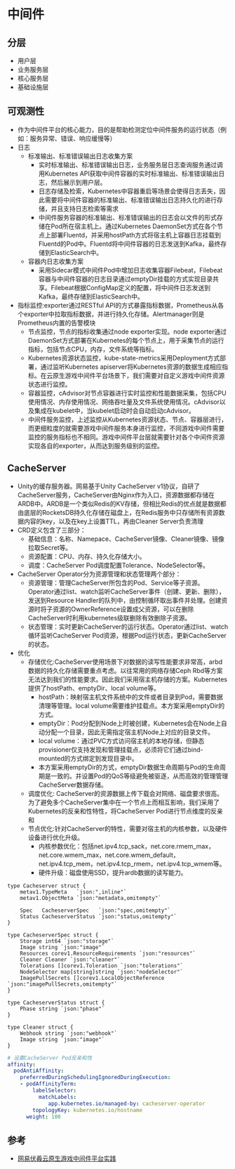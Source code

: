 # 中间件

## 分层

* 用户层
* 业务服务层
* 核心服务层
* 基础设施层

## 可观测性

* 作为中间件平台的核心能力，目的是帮助检测定位中间件服务的运行状态（例如：服务异常、错误、响应缓慢等）
* 日志
  - 标准输出、标准错误输出日志收集方案
    + 实时标准输出、标准错误输出日志，业务服务层日志查询服务通过调用Kubernetes API获取中间件容器的实时标准输出、标准错误输出日志，然后展示到用户层。
    + 日志存储及检索，Kubernetes中容器重启等场景会使得日志丢失，因此需要将中间件容器的标准输出、标准错误输出日志持久化的进行存储，并且支持日志检索等需求
    + 中间件服务容器的标准输出、标准错误输出的日志会以文件的形式存储在Pod所在宿主机上。通过Kubernetes DaemonSet方式在各个节点上部署Fluentd，并采用hostPath方式将宿主机上容器日志挂载到Fluentd的Pod中。Fluentd将中间件容器的日志发送到Kafka，最终存储到ElasticSearch中。
  - 容器内日志收集方案
    + 采用Sidecar模式中间件Pod中增加日志收集容器Filebeat，Filebeat容器与中间件容器的日志目录通过emptyDir挂载的方式实现目录共享。Filebeat根据ConfigMap定义的配置，将中间件日志发送到Kafka，最终存储到ElasticSearch中。
* 指标监控:exporter通过RESTful API的方式暴露指标数据，Prometheus从各个exporter中拉取指标数据，并进行持久化存储。Alertmanager则是Prometheus内置的告警模块
  - 节点监控，节点的指标收集通过node exporter实现。node exporter通过DaemonSet方式部署在Kubernetes的每个节点上，用于采集节点的运行指标，包括节点CPU，内存，文件系统等指标。
  - Kubernetes资源状态监控，kube-state-metrics采用Deployment方式部署，通过监听Kubernetes apiserver将Kubernetes资源的数据生成相应指标。在云原生游戏中间件平台场景下，我们需要对自定义游戏中间件资源状态进行监控。
  - 容器监控，cAdvisor对节点容器进行实时监控和性能数据采集，包括CPU使用情况、内存使用情况、网络吞吐量及文件系统使用情况。cAdvisor以及集成在kubelet中，当kubelet启动时会自动启动cAdvisor。
  - 中间件服务监控，上述监控从Kubernetes资源状态、节点、容器层进行，而更细粒度的就需要游戏中间件服务本身进行监控，不同游戏中间件需要监控的服务指标也不相同。游戏中间件平台层就需要针对各个中间件资源实现各自的exporter，从而达到服务级别的监控。

## CacheServer

* Unity的缓存服务器。网易基于Unity CacheServer v1协议，自研了CacheServer服务，CacheServer由Nginx作为入口，资源数据都存储在ARDB中。ARDB是一个类似Redis的KV存储，但相比Redis的优点就是数据都由底层的RocketsDB持久化存储在磁盘上，在Redis服务中只存储所有资源数据内容的key，以及在key上设置TTL，再由Cleaner Server负责清理
* CRD定义包含了三部分：
  - 基础信息：名称、Namepace、CacheServer镜像、Cleaner镜像、镜像拉取Secret等。
  - 资源配置：CPU、内存、持久化存储大小。
  - 调度：CacheServer Pod调度配置Tolerance、NodeSelector等。
* CacheServer Operator分为资源管理和状态管理两个部分：
  - 资源管理：管理CacheServer所包含的Pod、Service等子资源。Operator通过list、watch监听CacheServer事件（创建、更新、删除），发送到Resource Handler的队列中，由控制循环取出事件并处理。创建资源时将子资源的OwnerReference设置成父资源，可以在删除CacheServer时利用kubernetes级联删除有效删除子资源。
  - 状态管理：实时更新CacheServer的运行状态。Operator通过list、watch循环监听CacheServer Pod资源，根据Pod运行状态，更新CacheServer的状态。
* 优化
  - 存储优化:CacheServer使用场景下对数据的读写性能要求非常高，arbd数据的持久化存储需要重点考虑。以往常用的网络存储Ceph Rbd等方案无法达到我们的性能要求。因此我们采用宿主机存储的方案。Kubernetes提供了hostPath、emptyDir、local volume等。
    + hostPath：映射宿主机文件系统中的文件或者目录到Pod，需要数据清理等管理。local volume需要维护挂载点。本方案采用emptyDir的方式。
    + emptyDir：Pod分配到Node上时被创建，Kubernetes会在Node上自动分配一个目录，因此无需指定宿主机Node上对应的目录文件。
    + local volume：通过PVC方式访问宿主机的本地存储，但静态provisioner仅支持发现和管理挂载点，必须将它们通过bind-mounted的方式绑定到发现目录中。
    + 本方案采用emptyDir的方式，emptyDir数据生命周期与Pod的生命周期是一致的。并设置Pod的QoS等级避免被驱逐，从而高效的管理管理CacheServer数据存储。
  - 调度优化: CacheServer的资源数据上传下载会对网络、磁盘要求很高。为了避免多个CacheServer集中在一个节点上而相互影响，我们采用了Kubernetes的反亲和性特性，将CacheServer Pod进行节点维度的反亲和
  - 节点优化:针对CacheServer的特性，需要对宿主机的内核参数，以及硬件设备进行优化升级。
    + 内核参数优化：包括net.ipv4.tcp_sack，net.core.rmem_max，net.core.wmem_max，net.core.wmem_default，net.ipv4.tcp_mem，net.ipv4.tcp_rmem，net.ipv4.tcp_wmem等。
    + 硬件升级：磁盘使用SSD，提升ardb数据的读写能力。

```
type Cacheserver struct {
    metav1.TypeMeta   `json:",inline"`
    metav1.ObjectMeta `json:"metadata,omitempty"`

    Spec   CacheserverSpec   `json:"spec,omitempty"`
    Status CacheserverStatus `json:"status,omitempty"`
}

type CacheserverSpec struct {
    Storage int64 `json:"storage"`
    Image string `json:"image"`
    Resources corev1.ResourceRequirements `json:"resources"`
    Cleaner Cleaner `json:"cleaner"`
    Tolerations []corev1.Toleration `json:"tolerations"`
    NodeSelector map[string]string `json:"nodeSelector"`
    ImagePullSecrets []corev1.LocalObjectReference `json:"imagePullSecrets,omitempty"`
}

type CacheserverStatus struct {
    Phase string `json:"phase"`
}

type Cleaner struct {
    Webhook string `json:"webhook"`
    Image string `json:"image"`
}
```

``` yaml
# 设置CacheServer Pod反亲和性
affinity:
  podAntiAffinity:
    preferredDuringSchedulingIgnoredDuringExecution:
    - podAffinityTerm:
        labelSelector:
          matchLabels:
             app.kubernetes.io/managed-by: cacheserver-operator
        topologyKey: kubernetes.io/hostname
      weight: 100
```

## 参考

* [网易伏羲云原生游戏中间件平台实践](https://mp.weixin.qq.com/s/vI15rzHzRs_Z2n45BQX8oQ)
